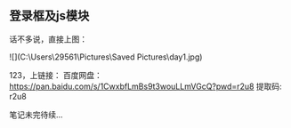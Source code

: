 ## 登录框及js模块

话不多说，直接上图：

![](C:\Users\29561\Pictures\Saved Pictures\day1.jpg)

123，上链接：
百度网盘：https://pan.baidu.com/s/1CwxbfLmBs9t3wouLLmVGcQ?pwd=r2u8 提取码: r2u8

笔记未完待续...

​	